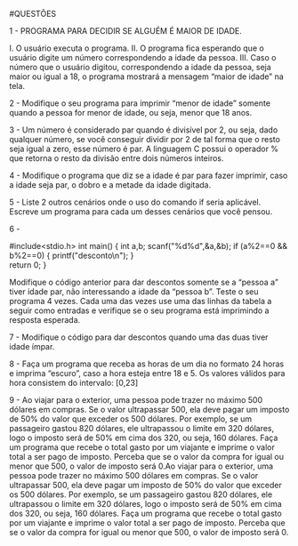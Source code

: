 #QUESTÕES

1 - PROGRAMA PARA DECIDIR SE ALGUÉM É MAIOR DE IDADE.

I. O usuário executa o programa.
II. O programa fica esperando que o usuário digite um número correspondendo a idade da pessoa.
III. Caso o número que o usuário digitou, correspondendo a idade da pessoa, seja maior ou igual a 18, o programa mostrará a mensagem “maior de idade” na tela.

2 - Modifique o seu programa para imprimir “menor de idade” somente quando a pessoa for menor de idade, ou seja, menor que 18 anos.

3 - Um número é considerado par quando é divisível por 2, ou seja, dado qualquer número, se você conseguir dividir por 2 de tal forma que o resto seja igual a zero, esse número é par. A linguagem C possui o operador % que retorna o resto da divisão entre dois números inteiros.

4 - Modifique o programa que diz se a idade é par para fazer imprimir, caso a idade seja par, o dobro e a metade da idade digitada.

5 - Liste 2 outros cenários onde o uso do comando if seria aplicável. Escreve um programa para cada um desses cenários que você pensou.

6 -

#include<stdio.h>
   int main()
   {
   		int a,b;
   		scanf("%d%d",&a,&b);
   		if (a%2==0 && b%2==0)
   		{
         	printf("desconto\n");
   		}  
      return 0;
   }

 Modifique o código anterior para dar descontos somente se a “pessoa a” tiver idade par, não interessando a idade da “pessoa b”. Teste o seu programa 4 vezes. Cada uma das vezes use uma das linhas da tabela a seguir como entradas e verifique se o seu programa está imprimindo a resposta esperada.

7 - Modifique o código para dar descontos quando uma das duas tiver idade ímpar.

8 - Faça um programa que receba as horas de um dia no formato 24 horas e imprima “escuro”, caso a hora esteja entre 18 e 5. Os valores válidos para hora consistem do intervalo: [0,23]

9 - Ao viajar para o exterior, uma pessoa pode trazer no máximo 500 dólares em compras. Se o valor ultrapassar 500, ela deve pagar um imposto de 50% do valor que exceder os 500 dólares. Por exemplo, se um passageiro gastou 820 dólares, ele ultrapassou o limite em 320 dólares, logo o imposto será de 50% em cima dos 320, ou seja, 160 dólares. Faça um programa que recebe o total gasto por um viajante e imprime o valor total a ser pago de imposto. Perceba que se o valor da compra for igual ou menor que 500, o valor de imposto será 0.Ao viajar para o exterior, uma pessoa pode trazer no máximo 500 dólares em compras. Se o valor ultrapassar 500, ela deve pagar um imposto de 50% do valor que exceder os 500 dólares. Por exemplo, se um passageiro gastou 820 dólares, ele ultrapassou o limite em 320 dólares, logo o imposto será de 50% em cima dos 320, ou seja, 160 dólares. Faça um programa que recebe o total gasto por um viajante e imprime o valor total a ser pago de imposto. Perceba que se o valor da compra for igual ou menor que 500, o valor de imposto será 0.

